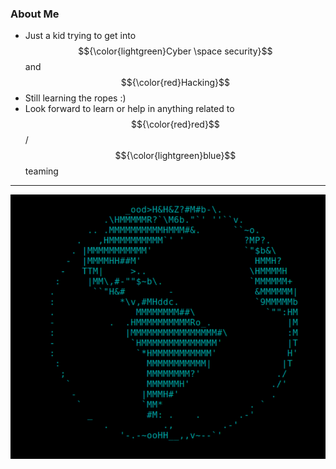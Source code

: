 ### About Me
- Just a kid trying to get into $${\color{lightgreen}Cyber \space security}$$ and $${\color{red}Hacking}$$
- Still learning the ropes :)
- Look forward to learn or help in anything related to $${\color{red}red}$$ / $${\color{lightgreen}blue}$$ teaming

---
<!-- scrouce of the msfconsole ascii asrt is https://github.com/bcoles/metasploit-logos -->
<img src="https://github.com/pranav10780/pranav10780/blob/main/img/github.png" alt="msfconsole_ascii_art">
<!--
**pranav10780/pranav10780** is a ✨ _special_ ✨ repository because its `README.md` (this file) appears on your GitHub profile.

Here are some ideas to get you started:

- 🔭 I’m currently working on ...
- 🌱 I’m currently learning ...
- 👯 I’m looking to collaborate on ...
- 🤔 I’m looking for help with ...
- 💬 Ask me about ...
- 📫 How to reach me: ...
- 😄 Pronouns: ...
- ⚡ Fun fact: ...
-->
                                             

